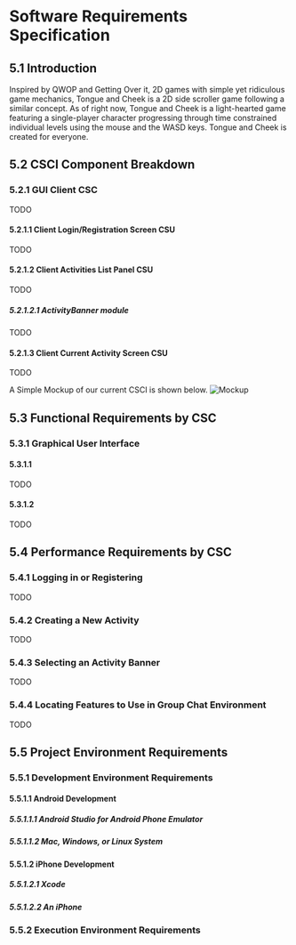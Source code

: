#  Software Requirements Specification

##  5.1  Introduction
Inspired by QWOP and Getting Over it, 2D games with simple yet ridiculous game mechanics, Tongue and Cheek is a 2D side scroller game following a similar concept. As of right now, Tongue and Cheek is a light-hearted game featuring a single-player character progressing through time constrained individual levels using the mouse and the WASD keys. Tongue and Cheek is created for everyone.

##  5.2  CSCI Component Breakdown

###  5.2.1 GUI Client CSC
TODO

####  5.2.1.1 Client Login/Registration Screen CSU
TODO

####  5.2.1.2 Client Activities List Panel CSU
TODO

#####  5.2.1.2.1 ActivityBanner module
TODO

####  5.2.1.3 Client Current Activity Screen CSU
TODO

A Simple Mockup of our current CSCI is shown below.
![Mockup](images/components-concept-001.png)

##  5.3  Functional Requirements by CSC

###  5.3.1  Graphical User Interface

####  5.3.1.1
TODO

####  5.3.1.2
TODO

##  5.4  Performance Requirements by CSC

###  5.4.1  Logging in or Registering
TODO

###  5.4.2 Creating a New Activity
TODO

###  5.4.3 Selecting an Activity Banner
TODO

###  5.4.4 Locating Features to Use in Group Chat Environment
TODO

##  5.5  Project Environment Requirements

###  5.5.1  Development Environment Requirements

####  5.5.1.1 Android Development

#####  5.5.1.1.1 Android Studio for Android Phone Emulator

#####  5.5.1.1.2 Mac, Windows, or Linux System

####  5.5.1.2 iPhone Development

#####  5.5.1.2.1 Xcode

#####  5.5.1.2.2 An iPhone

###  5.5.2  Execution Environment Requirements
